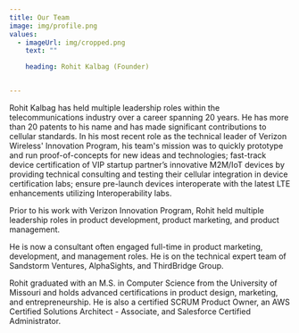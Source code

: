 ```yaml
---
title: Our Team
image: img/profile.png
values:
  - imageUrl: img/cropped.png
    text: ""

    heading: Rohit Kalbag (Founder)


---
```


Rohit Kalbag has held multiple leadership roles within the
telecommunications industry over a career spanning 20 years. He has more
than 20 patents to his name and has made significant contributions to
cellular standards. In his most recent role as the technical leader of
Verizon Wireless' Innovation  Program, his team's mission was to quickly
prototype and run proof-of-concepts for new ideas and technologies;
fast-track device certification of VIP startup partner’s innovative
M2M/IoT devices by providing technical consulting and testing their
cellular integration in device certification labs; ensure pre-launch
devices interoperate with the latest LTE enhancements utilizing
Interoperability labs.


Prior to his work with Verizon Innovation Program, Rohit held multiple leadership roles in product development, product marketing, and product management.


He is now a consultant often engaged full-time in product marketing, development, and management roles. He is on the technical expert team of Sandstorm Ventures,  AlphaSights, and ThirdBridge Group.


Rohit graduated with an M.S. in Computer Science from the University of Missouri and holds advanced certifications in product design, marketing, and entrepreneurship. He is also a certified SCRUM Product Owner, an AWS Certified Solutions Architect - Associate, and Salesforce Certified Administrator.

